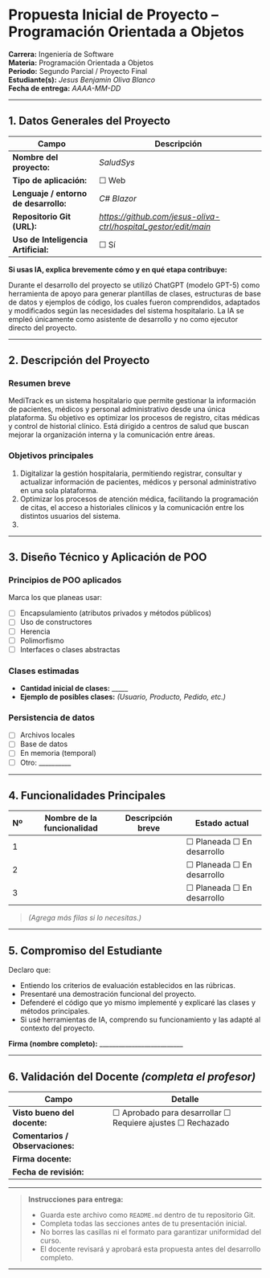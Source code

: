 # Propuesta Inicial de Proyecto – Programación Orientada a Objetos

**Carrera:** Ingeniería de Software  
**Materia:** Programación Orientada a Objetos  
**Periodo:** Segundo Parcial / Proyecto Final  
**Estudiante(s):** *Jesus Benjamin Oliva Blanco*  
**Fecha de entrega:** *AAAA-MM-DD*  

---
  
## 1. Datos Generales del Proyecto

| Campo | Descripción |
|--------|-------------|
| **Nombre del proyecto:** | *SaludSys* |
| **Tipo de aplicación:** | ☐ Web  |
| **Lenguaje / entorno de desarrollo:** | *C# Blazor* |
| **Repositorio Git (URL):** | *https://github.com/jesus-oliva-ctrl/hospital_gestor/edit/main* |
| **Uso de Inteligencia Artificial:** | ☐ Sí |

**Si usas IA, explica brevemente cómo y en qué etapa contribuye:**  


Durante el desarrollo del proyecto se utilizó ChatGPT (modelo GPT-5) como herramienta de apoyo para generar plantillas de clases, estructuras de base de datos y ejemplos de código, los cuales fueron comprendidos, adaptados y modificados según las necesidades del sistema hospitalario.
La IA se empleó únicamente como asistente de desarrollo y no como ejecutor directo del proyecto.

---

## 2. Descripción del Proyecto

### Resumen breve
MediTrack es un sistema hospitalario que permite gestionar la información de pacientes, médicos y personal administrativo desde una única plataforma.
Su objetivo es optimizar los procesos de registro, citas médicas y control de historial clínico.
Está dirigido a centros de salud que buscan mejorar la organización interna y la comunicación entre áreas.

### Objetivos principales
1.  Digitalizar la gestión hospitalaria, permitiendo registrar, consultar y actualizar información de pacientes, médicos y personal administrativo en una sola plataforma.
2.  Optimizar los procesos de atención médica, facilitando la programación de citas, el acceso a historiales clínicos y la comunicación entre los distintos usuarios del sistema.
3.  

---

## 3. Diseño Técnico y Aplicación de POO

### Principios de POO aplicados
Marca los que planeas usar:
- [ ] Encapsulamiento (atributos privados y métodos públicos)
- [ ] Uso de constructores
- [ ] Herencia
- [ ] Polimorfismo
- [ ] Interfaces o clases abstractas

### Clases estimadas
- **Cantidad inicial de clases:** _____  
- **Ejemplo de posibles clases:** *(Usuario, Producto, Pedido, etc.)*


### Persistencia de datos
- [ ] Archivos locales  
- [ ] Base de datos  
- [ ] En memoria (temporal)  
- [ ] Otro: __________

---

## 4. Funcionalidades Principales

| Nº | Nombre de la funcionalidad | Descripción breve | Estado actual |
|----|-----------------------------|-------------------|----------------|
| 1 | | | ☐ Planeada ☐ En desarrollo |
| 2 | | | ☐ Planeada ☐ En desarrollo |
| 3 | | | ☐ Planeada ☐ En desarrollo |

> *(Agrega más filas si lo necesitas.)*

---

## 5. Compromiso del Estudiante

Declaro que:
- Entiendo los criterios de evaluación establecidos en las rúbricas.
- Presentaré una demostración funcional del proyecto.
- Defenderé el código que yo mismo implementé y explicaré las clases y métodos principales.
- Si usé herramientas de IA, comprendo su funcionamiento y las adapté al contexto del proyecto.

**Firma (nombre completo):** __________________________  

---

## 6. Validación del Docente *(completa el profesor)*

| Campo | Detalle |
|--------|---------|
| **Visto bueno del docente:** | ☐ Aprobado para desarrollar ☐ Requiere ajustes ☐ Rechazado |
| **Comentarios / Observaciones:** |  |
| **Firma docente:** |  |
| **Fecha de revisión:** |  |

---

> **Instrucciones para entrega:**
> - Guarda este archivo como `README.md` dentro de tu repositorio Git.  
> - Completa todas las secciones antes de tu presentación inicial.  
> - No borres las casillas ni el formato para garantizar uniformidad del curso.  
> - El docente revisará y aprobará esta propuesta antes del desarrollo completo.

---
